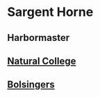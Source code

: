 # Sargent Horne

## Harbormaster

## [Natural College](/f/natural_college.md)

## [Bolsingers](/f/bolsingers.md)
